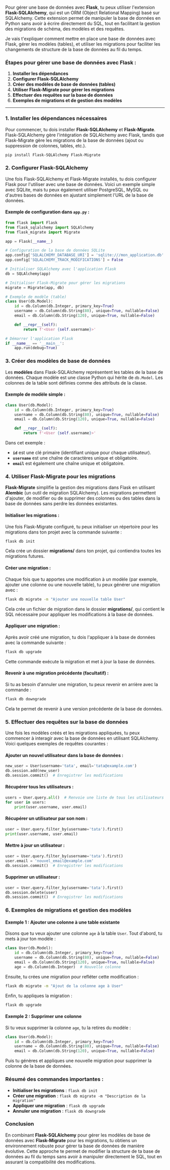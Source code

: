 Pour gérer une base de données avec **Flask**, tu peux utiliser l'extension **Flask-SQLAlchemy**, qui est un ORM (Object Relational Mapping) basé sur SQLAlchemy. Cette extension permet de manipuler la base de données en Python sans avoir à écrire directement du SQL, tout en facilitant la gestion des migrations de schéma, des modèles et des requêtes.

Je vais t'expliquer comment mettre en place une base de données avec Flask, gérer les modèles (tables), et utiliser les migrations pour faciliter les changements de structure de la base de données au fil du temps.

### Étapes pour gérer une base de données avec Flask :

1. **Installer les dépendances**
2. **Configurer Flask-SQLAlchemy**
3. **Créer des modèles de base de données (tables)**
4. **Utiliser Flask-Migrate pour gérer les migrations**
5. **Effectuer des requêtes sur la base de données**
6. **Exemples de migrations et de gestion des modèles**

---

### 1. **Installer les dépendances nécessaires**

Pour commencer, tu dois installer **Flask-SQLAlchemy** et **Flask-Migrate**. Flask-SQLAlchemy gère l'intégration de SQLAlchemy avec Flask, tandis que Flask-Migrate gère les migrations de la base de données (ajout ou suppression de colonnes, tables, etc.).

```bash
pip install Flask-SQLAlchemy Flask-Migrate
```

### 2. **Configurer Flask-SQLAlchemy**

Une fois Flask-SQLAlchemy et Flask-Migrate installés, tu dois configurer Flask pour l'utiliser avec une base de données. Voici un exemple simple avec SQLite, mais tu peux également utiliser PostgreSQL, MySQL ou d'autres bases de données en ajustant simplement l'URL de la base de données.

#### Exemple de configuration dans `app.py` :

```python
from flask import Flask
from flask_sqlalchemy import SQLAlchemy
from flask_migrate import Migrate

app = Flask(__name__)

# Configuration de la base de données SQLite
app.config['SQLALCHEMY_DATABASE_URI'] = 'sqlite:///mon_application.db'
app.config['SQLALCHEMY_TRACK_MODIFICATIONS'] = False

# Initialiser SQLAlchemy avec l'application Flask
db = SQLAlchemy(app)

# Initialiser Flask-Migrate pour gérer les migrations
migrate = Migrate(app, db)

# Exemple de modèle (table)
class User(db.Model):
    id = db.Column(db.Integer, primary_key=True)
    username = db.Column(db.String(80), unique=True, nullable=False)
    email = db.Column(db.String(120), unique=True, nullable=False)

    def __repr__(self):
        return f'<User {self.username}>'

# Démarrer l'application Flask
if __name__ == '__main__':
    app.run(debug=True)
```

### 3. **Créer des modèles de base de données**

Les **modèles** dans Flask-SQLAlchemy représentent les tables de la base de données. Chaque modèle est une classe Python qui hérite de `db.Model`. Les colonnes de la table sont définies comme des attributs de la classe.

#### Exemple de modèle simple :

```python
class User(db.Model):
    id = db.Column(db.Integer, primary_key=True)
    username = db.Column(db.String(80), unique=True, nullable=False)
    email = db.Column(db.String(120), unique=True, nullable=False)

    def __repr__(self):
        return f'<User {self.username}>'
```

Dans cet exemple :
- **`id`** est une clé primaire (identifiant unique pour chaque utilisateur).
- **`username`** est une chaîne de caractères unique et obligatoire.
- **`email`** est également une chaîne unique et obligatoire.

### 4. **Utiliser Flask-Migrate pour les migrations**

**Flask-Migrate** simplifie la gestion des migrations dans Flask en utilisant **Alembic** (un outil de migration SQLAlchemy). Les migrations permettent d'ajouter, de modifier ou de supprimer des colonnes ou des tables dans la base de données sans perdre les données existantes.

#### Initialiser les migrations :

Une fois Flask-Migrate configuré, tu peux initialiser un répertoire pour les migrations dans ton projet avec la commande suivante :

```bash
flask db init
```

Cela crée un dossier **migrations/** dans ton projet, qui contiendra toutes les migrations futures.

#### Créer une migration :

Chaque fois que tu apportes une modification à un modèle (par exemple, ajouter une colonne ou une nouvelle table), tu peux générer une migration avec :

```bash
flask db migrate -m "Ajouter une nouvelle table User"
```

Cela crée un fichier de migration dans le dossier **migrations/**, qui contient le SQL nécessaire pour appliquer les modifications à la base de données.

#### Appliquer une migration :

Après avoir créé une migration, tu dois l'appliquer à la base de données avec la commande suivante :

```bash
flask db upgrade
```

Cette commande exécute la migration et met à jour la base de données.

#### Revenir à une migration précédente (facultatif) :

Si tu as besoin d'annuler une migration, tu peux revenir en arrière avec la commande :

```bash
flask db downgrade
```

Cela te permet de revenir à une version précédente de la base de données.

### 5. **Effectuer des requêtes sur la base de données**

Une fois les modèles créés et les migrations appliquées, tu peux commencer à interagir avec la base de données en utilisant SQLAlchemy. Voici quelques exemples de requêtes courantes :

#### Ajouter un nouvel utilisateur dans la base de données :

```python
new_user = User(username='tata', email='tata@example.com')
db.session.add(new_user)
db.session.commit()  # Enregistrer les modifications
```

#### Récupérer tous les utilisateurs :

```python
users = User.query.all()  # Renvoie une liste de tous les utilisateurs
for user in users:
    print(user.username, user.email)
```

#### Récupérer un utilisateur par son nom :

```python
user = User.query.filter_by(username='tata').first()
print(user.username, user.email)
```

#### Mettre à jour un utilisateur :

```python
user = User.query.filter_by(username='tata').first()
user.email = 'nouvel_email@example.com'
db.session.commit()  # Enregistrer les modifications
```

#### Supprimer un utilisateur :

```python
user = User.query.filter_by(username='tata').first()
db.session.delete(user)
db.session.commit()  # Enregistrer les modifications
```

### 6. **Exemples de migrations et gestion des modèles**

#### Exemple 1 : Ajouter une colonne à une table existante

Disons que tu veux ajouter une colonne `age` à la table `User`. Tout d'abord, tu mets à jour ton modèle :

```python
class User(db.Model):
    id = db.Column(db.Integer, primary_key=True)
    username = db.Column(db.String(80), unique=True, nullable=False)
    email = db.Column(db.String(120), unique=True, nullable=False)
    age = db.Column(db.Integer)  # Nouvelle colonne
```

Ensuite, tu crées une migration pour refléter cette modification :

```bash
flask db migrate -m "Ajout de la colonne age à User"
```

Enfin, tu appliques la migration :

```bash
flask db upgrade
```

#### Exemple 2 : Supprimer une colonne

Si tu veux supprimer la colonne `age`, tu la retires du modèle :

```python
class User(db.Model):
    id = db.Column(db.Integer, primary_key=True)
    username = db.Column(db.String(80), unique=True, nullable=False)
    email = db.Column(db.String(120), unique=True, nullable=False)
```

Puis tu génères et appliques une nouvelle migration pour supprimer la colonne de la base de données.

### Résumé des commandes importantes :

- **Initialiser les migrations** : `flask db init`
- **Créer une migration** : `flask db migrate -m "Description de la migration"`
- **Appliquer une migration** : `flask db upgrade`
- **Annuler une migration** : `flask db downgrade`

### Conclusion

En combinant **Flask-SQLAlchemy** pour gérer les modèles de base de données avec **Flask-Migrate** pour les migrations, tu obtiens un environnement robuste pour gérer ta base de données de manière évolutive. Cette approche te permet de modifier la structure de ta base de données au fil du temps sans avoir à manipuler directement le SQL, tout en assurant la compatibilité des modifications.